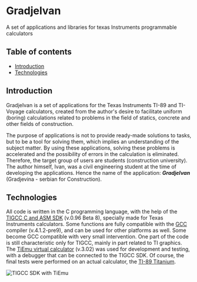 # GradjeIvan
 
A set of applications and libraries for texas Instruments programmable calculators

## Table of contents
* [Introduction](#introduction)
* [Technologies](#technologies)

## Introduction
GradjeIvan is a set of applications for the Texas Instruments TI-89 and TI-Voyage calculators, created from the author's desire to facilitate uniform (boring) calculations related to problems in the field of statics, concrete and other fields of construction.

The purpose of applications is not to provide ready-made solutions to tasks, but to be a tool for solving them, which implies an understanding of the subject matter. By using these applications, solving these problems is accelerated and the possibility of errors in the calculation is eliminated.
Therefore, the target group of users are students (construction university). The author himself, Ivan, was a civil engineering student at the time of developing the applications. 
Hence the name of the application: **_GradjeIvan_** (Gradjevina - serbian for Construction).

## Technologies
All code is written in the C programming language, with the help of the [TIGCC C and ASM SDK](http://tigcc.ticalc.org/) (v.0.96 Beta 8), specially made for Texas Instruments calculators. Some functions are fully compatible with the [GCC](http://www.gnu.org/software/gcc/) compiler (v.4.1.2-pre9), and can be used for other platforms as well. Some become GCC compatible with very small intervention. One part of the code is still characteristic only for TIGCC, mainly in part related to TI graphics.
The [TiEmu virtual calculator](http://lpg.ticalc.org/prj_tiemu/win32.html) (v.3.02) was used for development and testing, with a debugger that can be connected to the TIGCC SDK. Of course, the final tests were performed on an actual calculator, the [TI-89 Titanium](https://education.ti.com/en/products/calculators/graphing-calculators/ti-89-titanium).

![TIGCC SDK with TiEmu]()
